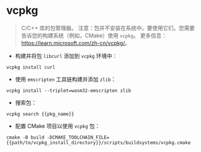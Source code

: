# vcpkg

> C/C++ 库的包管理器。
> 注意：包并不安装在系统中。要使用它们，您需要告诉您的构建系统（例如，CMake）使用 `vcpkg`。
> 更多信息：<https://learn.microsoft.com/zh-cn/vcpkg/>。

- 构建并将包 `libcurl` 添加到 `vcpkg` 环境中：

`vcpkg install curl`

- 使用 `emscripten` 工具链构建并添加 `zlib`：

`vcpkg install --triplet=wasm32-emscripten zlib`

- 搜索包：

`vcpkg search {{pkg_name}}`

- 配置 CMake 项目以使用 `vcpkg` 包：

`cmake -B build -DCMAKE_TOOLCHAIN_FILE={{path/to/vcpkg_install_directory}}/scripts/buildsystems/vcpkg.cmake`